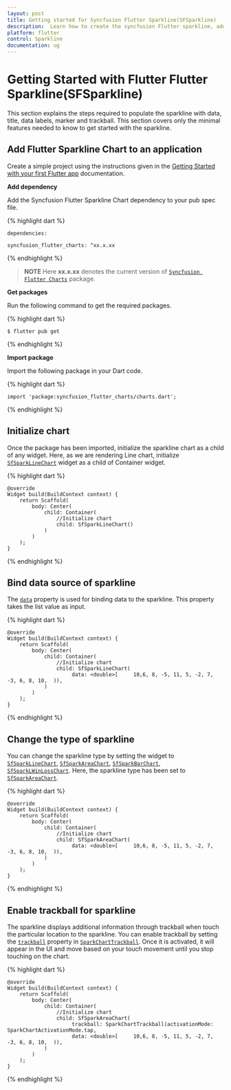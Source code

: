 ```yaml
---
layout: post
title: Getting started for Syncfusion Flutter Sparkline(SFSparkline)
description:  Learn how to create the syncfusion Flutter sparkline, add series, markers, trackball and other features in Sparkline.
platform: flutter
control: Sparkline
documentation: ug
---
```


# Getting Started with Flutter Flutter Sparkline(SFSparkline)

This section explains the steps required to populate the sparkline with data, title, data labels, marker and trackball. This section covers only the minimal features needed to know to get started with the sparkline.

## Add Flutter Sparkline Chart to an application

Create a simple project using the instructions given in the [Getting Started with your first Flutter app](https://flutter.dev/docs/get-started/test-drive?tab=vscode#create-app) documentation.

**Add dependency**

Add the Syncfusion Flutter Sparkline Chart dependency to your pub spec file.

{% highlight dart %} 

    dependencies:

    syncfusion_flutter_charts: ^xx.x.xx

{% endhighlight %}

> **NOTE** 
Here **xx.x.xx** denotes the current version of [`Syncfusion Flutter Charts`](https://pub.dev/packages/syncfusion_flutter_charts/versions) package.

**Get packages**

Run the following command to get the required packages.

{% highlight dart %} 

    $ flutter pub get

{% endhighlight %}

**Import package**

Import the following package in your Dart code.

{% highlight dart %} 

    import 'package:syncfusion_flutter_charts/charts.dart';

{% endhighlight %}

## Initialize chart 

Once the package has been imported, initialize the sparkline chart as a child of any widget. Here, as we are rendering Line chart, initialize [`SfSparkLineChart`]() widget as a child of Container widget.

{% highlight dart %} 

    @override
    Widget build(BuildContext context) {
        return Scaffold(
            body: Center(
                child: Container(
                    //Initialize chart
                    child: SfSparkLineChart()
                )
            )
        );
    }

{% endhighlight %}

## Bind data source of sparkline

The [`data`]() property is used for binding data to the sparkline. This property takes the list value as input. 

{% highlight dart %} 

    @override
    Widget build(BuildContext context) {
        return Scaffold(
            body: Center(
                child: Container(
                    //Initialize chart
                    child: SfSparkLineChart(
                         data: <double>[     10,6, 8, -5, 11, 5, -2, 7, -3, 6, 8, 10,  )),
                )
            )
        );
    }

{% endhighlight %}

## Change the type of sparkline

You can change the sparkline type by setting the widget to [`SfSparkLineChart`](), [`SfSparkAreaChart`](), [`SfSparkBarChart`](), [`SfSparkLWinLossChart`](). Here, the sparkline type has been set to [`SfSparkAreaChart`]().

{% highlight dart %} 

    @override
    Widget build(BuildContext context) {
        return Scaffold(
            body: Center(
                child: Container(
                    //Initialize chart
                    child: SfSparkAreaChart(
                         data: <double>[     10,6, 8, -5, 11, 5, -2, 7, -3, 6, 8, 10,  )),
                )
            )
        );
    }

{% endhighlight %}

## Enable trackball for sparkline

The sparkline displays additional information through trackball when touch the particular location to the sparkline. You can enable trackball by setting the [`trackball`]() property in [`SparkChartTrackball`](). Once it is activated, it will appear in the UI and move based on your touch movement until you stop touching on the chart.

{% highlight dart %} 

    @override
    Widget build(BuildContext context) {
        return Scaffold(
            body: Center(
                child: Container(
                    //Initialize chart
                    child: SfSparkAreaChart(
                         trackball: SparkChartTrackball(activationMode: SparkChartActivationMode.tap,
                         data: <double>[     10,6, 8, -5, 11, 5, -2, 7, -3, 6, 8, 10,  )),
                )
            )
        );
    }

{% endhighlight %}






